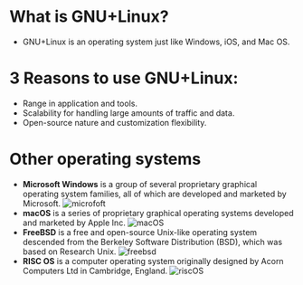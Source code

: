 # What is GNU+Linux?
* GNU+Linux is an operating system just like Windows, iOS, and Mac OS. 
# 3 Reasons to use GNU+Linux:
* Range in application and tools.
* Scalability for handling large amounts of traffic and data.
* Open-source nature and customization flexibility.
# Other operating systems
* **Microsoft Windows** is a group of several proprietary graphical operating system families, all of which are developed and marketed by Microsoft.
![microfoft](https://rb.gy/qlmnnu) 
* **macOS** is a series of proprietary graphical operating systems developed and marketed by Apple Inc. 
![macOS](https://rb.gy/xpsxxo)
* **FreeBSD** is a free and open-source Unix-like operating system descended from the Berkeley Software Distribution (BSD), which was based on Research Unix.
![freebsd](https://rb.gy/0p4u8j)
* **RISC OS** is a computer operating system originally designed by Acorn Computers Ltd in Cambridge, England. 
![riscOS](https://rb.gy/6hvp2k)

